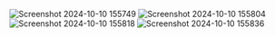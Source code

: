![Screenshot 2024-10-10 155749](https://github.com/user-attachments/assets/54dc901c-1605-4030-9e46-5ac7d20805fb)
![Screenshot 2024-10-10 155804](https://github.com/user-attachments/assets/28ea11ee-afa4-43d9-b665-20a05673ca8f)
![Screenshot 2024-10-10 155818](https://github.com/user-attachments/assets/96f35e0f-2513-49d8-8bcd-4f9c54f1d551)
![Screenshot 2024-10-10 155836](https://github.com/user-attachments/assets/ebaf7c00-9a3b-4c6a-806a-f19d17a1c8f7)
